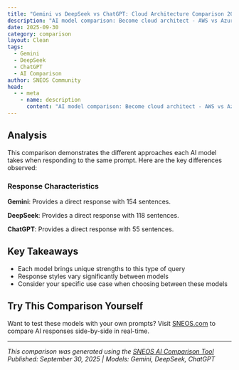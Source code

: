 ```yaml
---
title: "Gemini vs DeepSeek vs ChatGPT: Cloud Architecture Comparison 2025"
description: "AI model comparison: Become cloud architect - AWS vs Azure vs GCP career paths..."
date: 2025-09-30
category: comparison
layout: Clean
tags:
  - Gemini
  - DeepSeek
  - ChatGPT
  - AI Comparison
author: SNEOS Community
head:
  - - meta
    - name: description
      content: "AI model comparison: Become cloud architect - AWS vs Azure vs GCP career paths..."
---
```


<ChatComparison
  title="Gemini vs DeepSeek vs ChatGPT: Cloud Architecture Comparison 2025"
  prompt="Become cloud architect - AWS vs Azure vs GCP career paths"
  :responses='{
    "Gemini": "Okay, let\u0027s break down the career paths for a Cloud Architect with a focus on AWS, Azure, and GCP.  I\u0027ll cover the pros and cons of each, what to learn, typical career progression, and salary expectations.\n\n**Understanding the Role of a Cloud Architect**\n\nFirst, it\u0027s important to define what a Cloud Architect *does*.  They are responsible for designing, planning, and implementing cloud computing strategies.  This includes:\n\n*   **Solution Design:** Creating detailed architectures that meet business requirements (scalability, performance, security, cost-effectiveness).\n*   **Cloud Platform Selection:**  Recommending and selecting the most appropriate cloud platform (AWS, Azure, GCP, or a hybrid approach) based on the organization\u0027s needs.\n*   **Infrastructure as Code (IaC):**  Automating the provisioning and management of cloud resources using tools like Terraform, CloudFormation, Azure Resource Manager, or Deployment Manager.\n*   **Security Architecture:**  Designing and implementing security controls within the cloud environment.\n*   **Cost Optimization:**  Finding ways to reduce cloud spending without sacrificing performance or availability.\n*   **Migration Planning:**  Developing strategies for migrating applications and data to the cloud.\n*   **Governance \u0026 Compliance:**  Ensuring the cloud environment adheres to relevant industry regulations (HIPAA, GDPR, PCI DSS, etc.).\n*   **Collaboration:** Working closely with developers, operations, security, and business stakeholders.\n\n**General Requirements for a Cloud Architect Role:**\n\n*   **Strong Technical Foundation:** Understanding of networking, servers, storage, databases, operating systems (Linux/Windows), and virtualization.\n*   **Cloud Platform Expertise:** Deep knowledge of at least one major cloud platform (AWS, Azure, or GCP).\n*   **Architecture \u0026 Design Skills:**  Ability to design scalable, secure, and cost-effective cloud solutions.\n*   **DevOps Principles:** Familiarity with CI/CD, Infrastructure as Code, and automation.\n*   **Communication Skills:**  Ability to explain complex technical concepts to both technical and non-technical audiences.\n*   **Problem-Solving Skills:**  Analytical and critical thinking skills to diagnose and resolve issues.\n*   **Experience:** Typically, 5\u002B years of experience in IT, with experience in cloud computing.\n\n**1. AWS (Amazon Web Services) Cloud Architect**\n\n*   **Market Share:**  AWS is currently the market leader in cloud computing.  This means there are a LOT of job opportunities.\n*   **Pros:**\n    *   **Largest Ecosystem:**  AWS has the most mature and extensive set of services, offering more options for specific use cases.\n    *   **Broad Adoption:**  Due to its popularity, many companies are already using AWS, making it easier to find relevant roles.\n    *   **Mature Tooling \u0026 Community:**  A large community provides ample documentation, tutorials, and support.\n    *   **Strong Training \u0026 Certification:**  AWS offers a well-defined certification path, which is highly valued by employers.\n    *   **Wide Variety of Roles:** From specialized roles like Security Architect or DevOps Architect, to general Solution Architect roles.\n*   **Cons:**\n    *   **Complexity:** The sheer number of services can be overwhelming.  Mastering AWS requires significant effort.\n    *   **Cost Management:**  AWS pricing can be complex, and it\u0027s easy to overspend if you\u0027re not careful.\n*   **What to Learn:**\n    *   **Core Services:** EC2 (compute), S3 (storage), VPC (networking), IAM (identity \u0026 access management), RDS (databases).\n    *   **Serverless:** Lambda, API Gateway, DynamoDB (NoSQL database), SQS (message queue), SNS (notifications).\n    *   **Containers:** ECS, EKS (Kubernetes), Fargate.\n    *   **Infrastructure as Code:** CloudFormation, Terraform.\n    *   **Monitoring \u0026 Logging:** CloudWatch, CloudTrail.\n    *   **Security:**  Security Groups, NACLs, KMS, IAM Roles, AWS Shield, AWS WAF.\n    *   **Databases:**  RDS, DynamoDB, Aurora.\n    *   **Networking:**  VPC, Direct Connect, Route 53, Transit Gateway.\n*   **Typical Career Progression:**\n    1.  Cloud Engineer/Developer (focus on specific services)\n    2.  Associate Cloud Architect (designing smaller solutions)\n    3.  Cloud Architect (designing complex, enterprise-level solutions)\n    4.  Principal/Lead Cloud Architect (leading architectural strategy for an organization)\n*   **Certifications:**\n    *   **AWS Certified Cloud Practitioner:** Good starting point.\n    *   **AWS Certified Solutions Architect - Associate:**  Highly recommended.\n    *   **AWS Certified Solutions Architect - Professional:**  Demonstrates advanced expertise.\n    *   **AWS Certified DevOps Engineer - Professional:**  For roles focused on DevOps practices.\n    *   **AWS Certified Security - Specialty:**  For roles focused on security.\n    *   Other Specialty Certifications (e.g., Database, Networking, Machine Learning)\n*   **Salary Expectations (US):**  Entry-level AWS Cloud Engineer: $90k - $120k.  AWS Cloud Architect: $150k - $250k\u002B (depending on experience, location, and company).  Lead/Principal Architect: $200k - $300k\u002B.\n\n**2. Azure (Microsoft Azure) Cloud Architect**\n\n*   **Market Share:** Azure is the second-largest cloud provider, and it\u0027s growing rapidly, especially within organizations that already use Microsoft products.\n*   **Pros:**\n    *   **Integration with Microsoft Ecosystem:** Seamless integration with Windows Server, .NET, SQL Server, Active Directory, and other Microsoft technologies.\n    *   **Hybrid Cloud Capabilities:**  Azure offers strong support for hybrid cloud deployments (combining on-premises and cloud resources). Azure Arc allows management of resources outside of Azure.\n    *   **Enterprise Focus:**  Azure is often favored by larger enterprises due to its alignment with their existing IT infrastructure.\n    *   **Strong PaaS Offerings:**  Azure has a robust set of Platform-as-a-Service (PaaS) offerings, making it easier to build and deploy applications.\n    *   **Compliance and Security:**  Azure has a strong focus on compliance and security, with many certifications and features tailored to specific industries.\n*   **Cons:**\n    *   **Complexity:** Similar to AWS, Azure has a large number of services, which can be challenging to learn.\n    *   **Documentation:** While improving, Azure\u0027s documentation can sometimes be less clear than AWS\u0027s.\n    *   **Cost:** Pricing can be complex, and it\u0027s important to understand the different billing models.\n*   **What to Learn:**\n    *   **Core Services:** Virtual Machines (compute), Azure Storage (storage), Virtual Network (networking), Azure Active Directory (identity), Azure SQL Database (databases).\n    *   **Serverless:** Azure Functions, Logic Apps, Event Grid.\n    *   **Containers:** Azure Container Instances (ACI), Azure Kubernetes Service (AKS).\n    *   **Infrastructure as Code:** Azure Resource Manager (ARM) templates, Terraform.\n    *   **Monitoring \u0026 Logging:** Azure Monitor, Azure Log Analytics.\n    *   **Security:** Network Security Groups (NSGs), Azure Security Center, Azure Key Vault, Azure Defender.\n    *   **Databases:** Azure SQL Database, Cosmos DB (NoSQL).\n    *   **Networking:** Virtual Network, ExpressRoute, Azure DNS, Load Balancer, Application Gateway.\n*   **Typical Career Progression:**\n    1.  Azure Cloud Engineer/Developer\n    2.  Azure Solutions Architect\n    3.  Azure Cloud Architect\n    4.  Principal/Lead Azure Architect\n*   **Certifications:**\n    *   **Azure Fundamentals (AZ-900):** Good starting point.\n    *   **Azure Solutions Architect Expert (AZ-305):**  Highly recommended for architects.\n    *   **Azure Administrator Associate (AZ-104):**  Useful for understanding infrastructure management.\n    *   **Azure Security Engineer Associate (AZ-500):**  For security-focused roles.\n    *   Other Specialty Certifications (e.g., DevOps Engineer, Data Engineer, AI Engineer)\n*   **Salary Expectations (US):**  Entry-level Azure Cloud Engineer: $90k - $120k.  Azure Cloud Architect: $150k - $250k\u002B (depending on experience, location, and company).  Lead/Principal Architect: $200k - $300k\u002B.\n\n**3. GCP (Google Cloud Platform) Cloud Architect**\n\n*   **Market Share:** GCP is the third-largest cloud provider, known for its innovation in areas like data analytics, machine learning, and Kubernetes.\n*   **Pros:**\n    *   **Innovation:**  GCP is at the forefront of cloud innovation, particularly in data science, machine learning (TensorFlow), and container orchestration (Kubernetes, which they created).\n    *   **Data Analytics Prowess:** Strong suite of data analytics tools, including BigQuery, Dataflow, and Dataproc.\n    *   **Competitive Pricing:** GCP often has competitive pricing, especially for sustained use discounts.\n    *   **Open Source Friendly:**  GCP embraces open-source technologies.\n    *   **Developer Focus:**  GCP is often favored by developers due to its developer-friendly tools and APIs.\n*   **Cons:**\n    *   **Smaller Market Share:**  While growing, GCP has a smaller market share than AWS and Azure, which can mean fewer job opportunities in some regions.\n    *   **Rapid Evolution:** GCP is constantly evolving, so it can be challenging to keep up with the latest services and features.\n    *   **Maturity:** Some GCP services are not as mature as their AWS or Azure counterparts.\n*   **What to Learn:**\n    *   **Core Services:** Compute Engine (compute), Cloud Storage (storage), Virtual Private Cloud (VPC) (networking), Cloud IAM (identity), Cloud SQL (databases).\n    *   **Serverless:** Cloud Functions, Cloud Run, App Engine.\n    *   **Containers:** Google Kubernetes Engine (GKE).\n    *   **Infrastructure as Code:** Deployment Manager, Terraform.\n    *   **Monitoring \u0026 Logging:** Cloud Monitoring, Cloud Logging.\n    *   **Security:** Cloud Identity and Access Management (IAM), Cloud Security Scanner, Cloud Key Management Service (KMS), Cloud Armor.\n    *   **Databases:** Cloud SQL, Cloud Spanner, Cloud Datastore, Bigtable.\n    *   **Networking:** VPC, Cloud Interconnect, Cloud DNS, Cloud Load Balancing.\n*   **Typical Career Progression:**\n    1.  GCP Cloud Engineer/Developer\n    2.  GCP Solutions Architect\n    3.  GCP Cloud Architect\n    4.  Principal/Lead GCP Architect\n*   **Certifications:**\n    *   **Google Cloud Certified - Cloud Digital Leader:**  Good starting point.\n    *   **Google Cloud Certified - Professional Cloud Architect:**  Highly recommended for architects.\n    *   **Google Cloud Certified - Professional Cloud Engineer:**  Focuses on infrastructure management.\n    *   **Google Cloud Certified - Professional Cloud Security Engineer:** For security-focused roles.\n    *   Other Specialty Certifications (e.g., Data Engineer, Machine Learning Engineer, DevOps Engineer)\n*   **Salary Expectations (US):**  Entry-level GCP Cloud Engineer: $90k - $120k.  GCP Cloud Architect: $150k - $250k\u002B (depending on experience, location, and company).  Lead/Principal Architect: $200k - $300k\u002B.\n\n**Choosing the Right Path:**\n\nHere\u0027s a framework to help you decide which path to take:\n\n*   **Your Existing Skills:** If you already have experience with Microsoft technologies (Windows Server, .NET, SQL Server), Azure might be a natural fit. If you have a background in open-source technologies and DevOps, GCP might be a good choice. If you just want the most opportunity out there, AWS is likely the best place to start.\n*   **Industry Trends:**  Consider the industries that are growing in your region and which cloud platforms they are adopting.  For example, if you\u0027re in a region with a strong healthcare industry, understanding HIPAA compliance on AWS or Azure might be valuable.\n*   **Company Focus:**  Research companies you\u0027d like to work for and see which cloud platforms they use.\n*   **Personal Interest:**  Ultimately, choose the platform that excites you the most.  Learning will be more enjoyable if you\u0027re genuinely interested in the technology.  Try the free tiers of each provider to see what you like best.\n*   **Long-Term Goals:** Think about where you want to be in 5-10 years. Do you want to specialize in a specific area like data analytics or security? That might influence your choice.\n\n**General Tips for Becoming a Cloud Architect:**\n\n*   **Hands-on Experience is Crucial:**  Don\u0027t just read about cloud services.  Get your hands dirty by building and deploying applications in the cloud.  Use the free tiers and experiment.\n*   **Contribute to Open Source:**  Contributing to open-source projects related to cloud computing can be a great way to learn and demonstrate your skills.\n*   **Network with Other Professionals:**  Attend cloud conferences, meetups, and online communities to connect with other cloud architects and learn from their experiences.\n*   **Build a Portfolio:**  Showcase your cloud projects on GitHub or a personal website.\n*   **Stay Up-to-Date:**  The cloud landscape is constantly changing, so it\u0027s important to stay up-to-date with the latest trends and technologies. Follow industry blogs, attend webinars, and read white papers.\n*   **Focus on Fundamentals:** Even with the rapid changes, a solid understanding of networking, security, operating systems, and databases will always be valuable.\n\n**Hybrid Cloud and Multi-Cloud:**\n\nIt\u0027s worth noting that many organizations are adopting a hybrid cloud or multi-cloud strategy.  Hybrid cloud involves using a combination of on-premises and cloud resources, while multi-cloud involves using multiple cloud providers.  As a Cloud Architect, you may need to design solutions that span multiple environments.  This is becoming increasingly important and can make you more valuable to employers.\n\n**Key Skills for Hybrid/Multi-Cloud:**\n\n*   **Terraform:** A popular tool for managing infrastructure across multiple cloud providers.\n*   **Kubernetes:** Can be used to orchestrate containers across different clouds.\n*   **Networking Expertise:** Understanding how to connect different cloud environments and on-premises networks.\n*   **Security Expertise:**  Implementing consistent security policies across all environments.\n*   **Monitoring \u0026 Logging:**  Centralized monitoring and logging across different clouds.\n*   **Understanding different cloud pricing models:**  Essential to optimizing costs in multi-cloud environments.\n\n**In Summary:**\n\n*   **AWS:**  Best for broad job opportunities, mature ecosystem, and a wide range of services.\n*   **Azure:**  Best for organizations that heavily use Microsoft products and require hybrid cloud capabilities.\n*   **GCP:**  Best for organizations that prioritize innovation, data analytics, and open-source technologies.\n\nNo matter which path you choose, remember to focus on hands-on experience, continuous learning, and building a strong portfolio. Good luck!\n",
    "DeepSeek": "Of course. Let\u0027s break down the career path to becoming a cloud architect, comparing the three major platforms: AWS, Azure, and GCP.\n\nThis guide will cover the market landscape, core skills, certification paths, and strategic advice to help you choose and succeed.\n\n### The Big Picture: AWS vs. Azure vs. GCP\n\nFirst, understand that **becoming a Cloud Architect is less about vendor loyalty and more about mastering core concepts.** A great architect can design a solution and then learn the specific tools to implement it on any platform.\n\nHowever, market dynamics matter for your career.\n\n| Feature | **AWS (Amazon Web Services)** | **Azure (Microsoft)** | **GCP (Google Cloud Platform)** |\n| :--- | :--- | :--- | :--- |\n| **Market Share** | **Leader** (~33%). The established, mature pioneer. | **Strong #2** (~22%). Rapidly gaining, especially in enterprises. | **Strong #3** (~11%). A strong contender, leader in specific tech. |\n| **Key Strength** | Breadth \u0026 Depth of Services, Enterprise Maturity, Global Reach. | Enterprise Integration (Active Directory, Windows Server), Hybrid Cloud. | Data Analytics \u0026 AI/ML, Kubernetes (GKE), Open Source, Pricing Model. |\n| **Typical Clientele** | Startups, Enterprises, Public Sector. A vast, diverse customer base. | Large Enterprises, Microsoft Shops (90% of Fortune 500 use Azure). | Tech-forward Companies, Data-Intensive Industries, Startups. |\n| **Career Catalyst** | Highest number of job postings. The \u0022default\u0022 cloud for many. | Huge demand due to enterprise cloud migration. | High value for niche, high-tech roles (AI/ML, Data Engineering). |\n\n---\n\n### The Universal Cloud Architect Skill Set\n\nRegardless of the platform, you must be strong in these areas:\n\n1.  **Core Cloud Concepts:** IaaS, PaaS, SaaS, CAPEX vs OPEX, Elasticity, Scalability, Fault Tolerance.\n2.  **Networking:** VPC/VNet, Subnets, CIDR, Routing, Firewalls, Load Balancers, VPN, Direct Connect/Express Route/Cloud Interconnect.\n3.  **Security \u0026 Identity:** Shared Responsibility Model, Identity and Access Management (IAM), Security Groups/NSGs, Encryption (at rest \u0026 in transit), Compliance.\n4.  **Compute:** Virtual Machines, Containerization (Docker, Kubernetes), Serverless (Lambda/Functions/Cloud Functions).\n5.  **Storage:** Object, Block, and File Storage. Data lifecycle management.\n6.  **Databases:** Relational (SQL) vs. Non-Relational (NoSQL). Managed database services.\n7.  **Architecting for the Cloud:** Well-Architected Frameworks (each vendor has one), Cost Optimization, High Availability \u0026 Disaster Recovery strategies.\n8.  **DevOps \u0026 Automation:** Infrastructure as Code (Terraform - **multi-cloud** - or CloudFormation/ARM/Bicep), CI/CD pipelines.\n\n---\n\n### Platform-Specific Certification Paths\n\nCertifications are the currency of the cloud world. They validate your knowledge and get you past HR filters.\n\n#### \uD83D\uDFE0 AWS Path\n\nThe path is very structured and mature.\n\n*   **Foundational:** AWS Certified Cloud Practitioner (optional but good for beginners).\n*   **Associate Level (Get one or both before Architect):**\n    *   **Solutions Architect Associate (SAA-C03):** **This is your primary target first.** It covers core architecting skills.\n    *   SysOps Administrator Associate (Good for operational knowledge).\n*   **Professional Level (The Gold Standard):**\n    *   **Solutions Architect Professional (SAP-C02):** The ultimate AWS architect credential. Deep, complex, and highly respected.\n\n**Key AWS Services to Master:** EC2, S3, VPC, IAM, RDS, Lambda, CloudFront, SQS/SNS, CloudFormation, Well-Architected Framework.\n\n#### \uD83D\uDD35 Azure Path\n\nMicrosoft\u0027s path is more role-based and integrates well with their other technologies.\n\n*   **Fundamental:** Azure Fundamentals (AZ-900) - Great for beginners.\n*   **Associate Level:**\n    *   **Azure Administrator Associate (AZ-104):** Highly recommended to understand how Azure is managed before architecting.\n    *   **Azure Solutions Architect Expert (AZ-305):** **This is your primary target.** To earn it, you must first pass AZ-104 (Admin). This path ensures architects have practical admin knowledge.\n\n**Key Azure Services to Master:** Virtual Machines, Storage Accounts, Azure AD, Virtual Network, App Services, Azure SQL, Azure Kubernetes Service (AKS), ARM Templates/Bicep, Azure Well-Architected Framework.\n\n#### \uD83D\uDFE2 GCP Path\n\nGoogle\u0027s path is more streamlined and focuses on their strengths.\n\n*   **Fundamental:** Cloud Digital Leader (optional).\n*   **Associate Level:** **Cloud Engineer** - Not a direct architect cert, but it\u0027s the foundational hands-on cert.\n*   **Professional Level:**\n    *   **Cloud Architect (PCA):** **This is your primary target.** It\u0027s a professional-level cert directly focused on architecture.\n\n**Key GCP Services to Master:** Compute Engine, Cloud Storage, VPC, IAM, Cloud SQL, BigQuery, Google Kubernetes Engine (GKE), Cloud Functions, Terraform.\n\n---\n\n### Strategic Career Advice\n\n#### How to Choose Your Path\n\n1.  **Look at Your Local Job Market:** Go to LinkedIn, Indeed, etc. Search for \u0022Cloud Architect\u0022 and filter by your city/region. Which platform has the most listings? This is the most practical approach.\n2.  **Consider Your Background:**\n    *   **Windows/.NET/System Admin Background?** Azure will feel very natural.\n    *   **Linux/Open Source/Startup Background?** AWS is a perfect fit.\n    *   **Data Scientist/Engineer, DevOps, or Kubernetes Fan?** GCP is incredibly strong here.\n3.  **Don\u0027t Overthink It - Start with One:** You cannot learn all three at once. Pick one (AWS is the safest bet due to market share) and go deep. The concepts are transferable.\n\n#### Your Action Plan to Become a Cloud Architect\n\n1.  **Get Foundational Knowledge:** Take an introductory cloud course on Coursera, A Cloud Guru, or Udemy. Understand the core concepts.\n2.  **Pick Your First Platform \u0026 Certification:** Based on the advice above, choose one. **I recommend starting with the AWS Solutions Architect Associate (SAA-C03) or the Azure Administrator (AZ-104) -\u003E Architect (AZ-305) path.**\n3.  **Hands-On, Hands-On, Hands-On!**\n    *   Create a free tier account on your chosen platform.\n    *   Follow tutorials to build a 3-tier web application (Web, App, Database tiers).\n    *   Break things, then fix them. This is how you learn.\n4.  **Get Certified:** Study for and pass your first associate-level certification. This proves your foundational knowledge.\n5.  **Gain Experience:** Get a cloud-related job\u2014Cloud Support, SysOps, DevOps Engineer, etc. You don\u0027t start as an architect; you work your way up.\n6.  **Go Professional \u0026 Specialize:** Aim for the professional-level architect cert. Consider specializing in Security, Networking, or Data to stand out.\n7.  **Think Multi-Cloud:** Once you are an expert in one, start learning a second. The most valuable architects understand multi-cloud and hybrid strategies. **Terraform is your best friend here.**\n\n### Final Verdict\n\n*   **AWS:** The market leader. The safest, most versatile choice with the most opportunities. **Recommended for most people starting out.**\n*   **Azure:** The enterprise challenger. The best choice if you are in a Microsoft-heavy environment or see many large enterprise roles in your area.\n*   **GCP:** The technology innovator. An excellent choice for those targeting data-driven, cutting-edge tech roles or who simply prefer Google\u0027s philosophy and pricing.\n\n**Your journey is a marathon, not a sprint.** Start with one platform, build a solid foundation, get hands-on, and the architect role will be a natural progression of your skills and experience. Good luck",
    "ChatGPT": "Choosing a career path as a cloud architect involves comparing the major cloud platforms: AWS, Azure, and Google Cloud Platform (GCP). Here\u2019s a breakdown of each in terms of career opportunities, learning curve, market demand, and ecosystem:\n\n### 1. **Amazon Web Services (AWS)**\n\n**Market Position:**  \n- AWS is the largest and most widely adopted cloud platform globally, with a significant market share.  \n- Many enterprises and startups rely heavily on AWS services.\n\n**Career Opportunities:**  \n- High demand for AWS Cloud Architects, Solutions Architects, DevOps Engineers, and Cloud Engineers.  \n- AWS certifications (e.g., AWS Certified Solutions Architect \u2013 Associate/Professional) are highly respected and often required.  \n- Plenty of job postings globally.\n\n**Learning Curve \u0026 Ecosystem:**  \n- Extensive and mature ecosystem with a rich set of services (compute, storage, AI/ML, IoT, etc.).  \n- Large community support, abundant training resources, tutorials, and third-party tools.  \n- Constantly evolving with frequent new services and features.\n\n**Salary:**  \n- Generally competitive, often high due to demand and dominance in the cloud market.\n\n---\n\n### 2. **Microsoft Azure**\n\n**Market Position:**  \n- Second-largest cloud provider, strong in enterprises, especially those already invested in Microsoft technologies (Office 365, Windows Server, Active Directory, SQL Server).  \n- Significant adoption in hybrid cloud environments.\n\n**Career Opportunities:**  \n- Growing demand for Azure Cloud Architects, especially in organizations using Microsoft products.  \n- Azure certifications (e.g., Microsoft Certified: Azure Solutions Architect Expert) are valuable.  \n- Increasing number of job opportunities, especially in industries tied closely to Microsoft ecosystems.\n\n**Learning Curve \u0026 Ecosystem:**  \n- Well-integrated with Microsoft software and tools, making it the preferred choice for businesses relying on Microsoft stack.  \n- Good documentation, training paths, and community support.  \n- Strong presence in hybrid and on-premises to cloud transition businesses.\n\n**Salary:**  \n- Competitive and on par with AWS in many markets, especially where Microsoft is prevalent.\n\n---\n\n### 3. **Google Cloud Platform (GCP)**\n\n**Market Position:**  \n- Smaller market share compared to AWS and Azure but growing rapidly.  \n- Strong in data analytics, machine learning, and containers (Kubernetes originated at Google).\n\n**Career Opportunities:**  \n- Demand for GCP Cloud Architects growing, especially in data-driven and tech-forward companies.  \n- GCP certifications (e.g., Professional Cloud Architect) are gaining recognition but may have fewer job postings compared to AWS/Azure.  \n- Considered cutting-edge in AI and ML.\n\n**Learning Curve \u0026 Ecosystem:**  \n- Focus on open-source technologies and developer-friendly tools.  \n- Excellent for big data, analytics, and container orchestration.  \n- Smaller community but active and growing.\n\n**Salary:**  \n- Competitive, sometimes slightly lower than AWS/Azure, but improving as platform adoption increases.\n\n---\n\n### Recommendation for Your Career\n\n- **If your goal is broad job availability and industry dominance:** Start with **AWS**. It offers the largest ecosystem and the most diverse career options.\n- **If you come from or want to work with Microsoft-heavy environments:** **Azure** is the best fit, especially if you want to leverage existing Microsoft expertise.\n- **If you are passionate about AI, ML, data analytics, or Kubernetes:** **GCP** is an excellent choice and a forward-looking platform.\n\n---\n\n### General Tips to Become a Cloud Architect:\n\n1. **Build a strong foundation:** Learn networking, security, databases, DevOps, and basic programming/scripting.  \n2. **Choose one cloud platform to start:** Focus deeply on one platform initially to gain expertise and certification.  \n3. **Get certified:** Certifications validate your skills and are widely recognized by employers.  \n4. **Gain practical experience:** Work on projects, labs, or internships that involve cloud architecture design.  \n5. **Understand the multi-cloud ecosystem:** Many companies use multiple clouds; having cross-platform knowledge adds value.  \n6. **Stay updated:** Cloud technologies evolve fast; continuous learning is essential.\n\n---\n\nIf you want, I can help you with specific learning resources or certification paths for any of these platforms!"
  }'
  published-date="16:05"
/>

## Analysis

This comparison demonstrates the different approaches each AI model takes when responding to the same prompt. Here are the key differences observed:

### Response Characteristics

**Gemini**: Provides a direct response with 154 sentences. 

**DeepSeek**: Provides a direct response with 118 sentences. 

**ChatGPT**: Provides a direct response with 55 sentences. 

## Key Takeaways

- Each model brings unique strengths to this type of query
- Response styles vary significantly between models
- Consider your specific use case when choosing between these models

## Try This Comparison Yourself

Want to test these models with your own prompts? Visit [SNEOS.com](https://sneos.com) to compare AI responses side-by-side in real-time.

---

*This comparison was generated using the [SNEOS AI Comparison Tool](https://sneos.com)*
*Published: September 30, 2025 | Models: Gemini, DeepSeek, ChatGPT*
